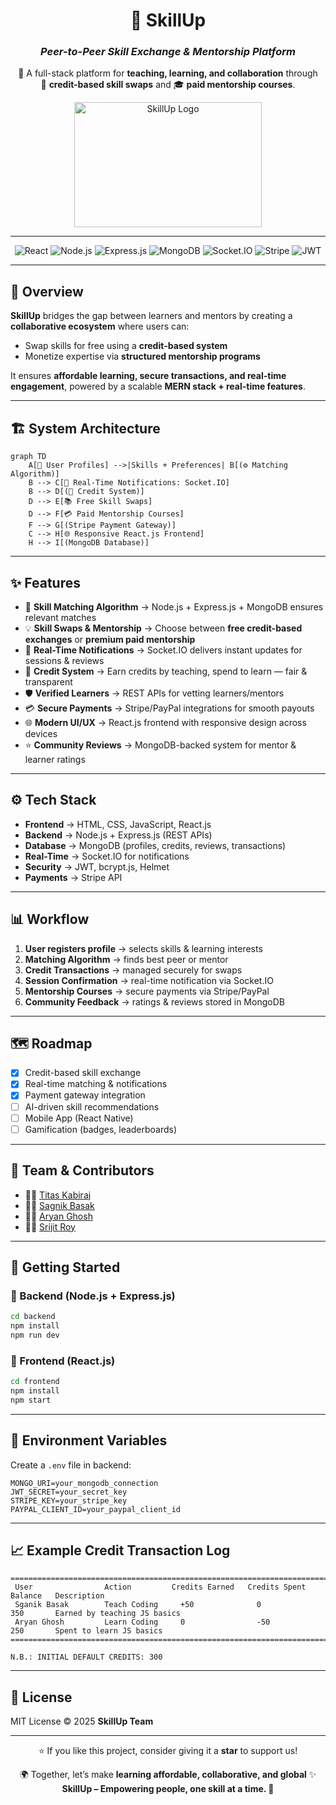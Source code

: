 <div align="center">

# 🌟 SkillUp  
### *Peer-to-Peer Skill Exchange & Mentorship Platform*  

🚀 A full-stack platform for **teaching, learning, and collaboration** through  
💎 **credit-based skill swaps** and 🎓 **paid mentorship courses**.  

<img width="300" height="200" alt="SkillUp Logo" src="https://github.com/user-attachments/assets/0a37638c-1a96-4d9a-bcbb-00a7d1b2ed85" />

---

![React](https://img.shields.io/badge/react-374151.svg?style=for-the-badge&logo=react&logoColor=%2361DAFB)
![Node.js](https://img.shields.io/badge/Node.js-6DA55F.svg?style=for-the-badge&logo=node.js&logoColor=white)
![Express.js](https://img.shields.io/badge/Express.js-000000.svg?style=for-the-badge&logo=express&logoColor=white)
![MongoDB](https://img.shields.io/badge/MongoDB-316192.svg?style=for-the-badge&logo=mongodb&logoColor=white)
![Socket.IO](https://img.shields.io/badge/Socket.IO-010101.svg?style=for-the-badge&logo=socket.io&logoColor=white)
![Stripe](https://img.shields.io/badge/Stripe-635BFF.svg?style=for-the-badge&logo=stripe&logoColor=white)
![JWT](https://img.shields.io/badge/JWT-000000.svg?style=for-the-badge&logo=jsonwebtokens&logoColor=white)
</div>  

---

## 📖 Overview  

**SkillUp** bridges the gap between learners and mentors by creating a **collaborative ecosystem** where users can:  
- Swap skills for free using a **credit-based system**  
- Monetize expertise via **structured mentorship programs**  

It ensures **affordable learning, secure transactions, and real-time engagement**, powered by a scalable **MERN stack + real-time features**.  

---

## 🏗️ System Architecture  

```mermaid
graph TD
    A[👤 User Profiles] -->|Skills + Preferences| B[(⚙️ Matching Algorithm)]
    B --> C[🔔 Real-Time Notifications: Socket.IO]
    B --> D[(💎 Credit System)]
    D --> E[📚 Free Skill Swaps]
    D --> F[💳 Paid Mentorship Courses]
    F --> G[(Stripe Payment Gateway)]
    C --> H[🌐 Responsive React.js Frontend]
    H --> I[(MongoDB Database)]
````

---

## ✨ Features

* 🔎 **Skill Matching Algorithm** → Node.js + Express.js + MongoDB ensures relevant matches
* 💡 **Skill Swaps & Mentorship** → Choose between **free credit-based exchanges** or **premium paid mentorship**
* 📲 **Real-Time Notifications** → Socket.IO delivers instant updates for sessions & reviews
* 💎 **Credit System** → Earn credits by teaching, spend to learn — fair & transparent
* 🛡️ **Verified Learners** → REST APIs for vetting learners/mentors
* 💳 **Secure Payments** → Stripe/PayPal integrations for smooth payouts
* 🌐 **Modern UI/UX** → React.js frontend with responsive design across devices
* ⭐ **Community Reviews** → MongoDB-backed system for mentor & learner ratings

---

## ⚙️ Tech Stack

* **Frontend** → HTML, CSS, JavaScript, React.js
* **Backend** → Node.js + Express.js (REST APIs)
* **Database** → MongoDB (profiles, credits, reviews, transactions)
* **Real-Time** → Socket.IO for notifications
* **Security** → JWT, bcrypt.js, Helmet
* **Payments** → Stripe API

---

## 📊 Workflow

1. **User registers profile** → selects skills & learning interests
2. **Matching Algorithm** → finds best peer or mentor
3. **Credit Transactions** → managed securely for swaps
4. **Session Confirmation** → real-time notification via Socket.IO
5. **Mentorship Courses** → secure payments via Stripe/PayPal
6. **Community Feedback** → ratings & reviews stored in MongoDB

---

## 🗺️ Roadmap

* [x] Credit-based skill exchange
* [x] Real-time matching & notifications
* [x] Payment gateway integration
* [ ] AI-driven skill recommendations
* [ ] Mobile App (React Native)
* [ ] Gamification (badges, leaderboards)

---

## 👥 Team & Contributors

* 👨‍💻 [Titas Kabiraj](https://github.com/titas-kabiraj)
* 👨‍💻 [Sagnik Basak](https://github.com/SagnikBasak04)
* 👨‍💻 [Aryan Ghosh](https://github.com/Aryan-Ghosh-Code)
* 👨‍💻 [Srijit Roy](https://github.com/Srijit27)

---

## 🚀 Getting Started

### 🔹 Backend (Node.js + Express.js)

```bash
cd backend
npm install
npm run dev
```

### 🔹 Frontend (React.js)

```bash
cd frontend
npm install
npm start
```

---

## 🔑 Environment Variables

Create a `.env` file in backend:

```env
MONGO_URI=your_mongodb_connection
JWT_SECRET=your_secret_key
STRIPE_KEY=your_stripe_key
PAYPAL_CLIENT_ID=your_paypal_client_id
```

---

## 📈 Example Credit Transaction Log

```
====================================================================================================
 User                Action         Credits Earned   Credits Spent   Balance   Description
 Sganik Basak        Teach Coding     +50              0             350       Earned by teaching JS basics
 Aryan Ghosh         Learn Coding     0                -50           250       Spent to learn JS basics
====================================================================================================

N.B.: INITIAL DEFAULT CREDITS: 300
```

---

## 📜 License

MIT License © 2025 **SkillUp Team**

---

<div align="center">

⭐ If you like this project, consider giving it a **star** to support us!

🌍 Together, let’s make **learning affordable, collaborative, and global** ✨
**SkillUp – Empowering people, one skill at a time. 🚀**

</div>

